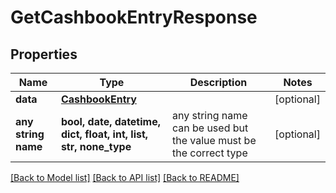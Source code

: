 # GetCashbookEntryResponse



## Properties
Name | Type | Description | Notes
------------ | ------------- | ------------- | -------------
**data** | [**CashbookEntry**](CashbookEntry.md) |  | [optional] 
**any string name** | **bool, date, datetime, dict, float, int, list, str, none_type** | any string name can be used but the value must be the correct type | [optional]

[[Back to Model list]](../README.md#documentation-for-models) [[Back to API list]](../README.md#documentation-for-api-endpoints) [[Back to README]](../README.md)


